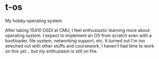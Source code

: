 # t-os
My hobby operating system

After taking 15410 OSDI at CMU, I feel enthusiastic learning more about operating system. I expect to implement an OS from scratch even with a bootloader, file system, networking support, etc. It turned out I'm too streched out with other stuffs and coursework, I haven't had time to work on this yet... but my enthusiasm is still on fire.
